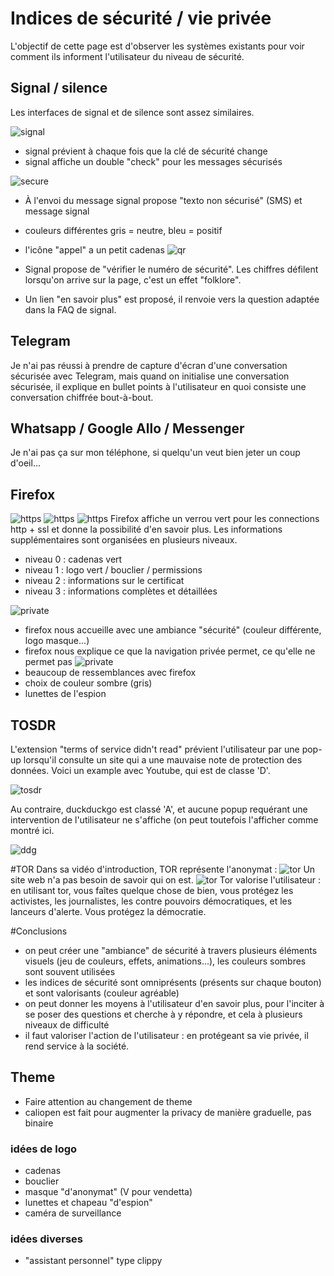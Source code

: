 # Indices de sécurité / vie privée

L'objectif de cette page est d'observer les systèmes existants pour voir comment ils informent l'utilisateur du niveau de sécurité.

## Signal / silence
Les interfaces de signal et de silence sont assez similaires.

![signal](img/signal-view.png)

- signal prévient à chaque fois que la clé de sécurité change
- signal affiche un double "check" pour les messages sécurisés

![secure](img/non-securise.png)
- À l'envoi du message signal propose "texto non sécurisé" (SMS) et message signal
- couleurs différentes gris = neutre, bleu = positif
- l'icône "appel" a un petit cadenas
![qr](img/qr-signal.png)

- Signal propose de "vérifier le numéro de sécurité". Les chiffres défilent lorsqu'on arrive sur la page, c'est un effet "folklore".
- Un lien "en savoir plus" est proposé, il renvoie vers la question adaptée dans la FAQ de signal.


## Telegram
Je n'ai pas réussi à prendre de capture d'écran d'une conversation sécurisée avec Telegram, mais quand on initialise une conversation sécurisée, il explique en bullet points à l'utilisateur en quoi consiste une conversation chiffrée bout-à-bout.

## Whatsapp / Google Allo / Messenger
Je n'ai pas ça sur mon téléphone, si quelqu'un veut bien jeter un coup d'oeil...

## Firefox
![https](img/firefox-https.png)
![https](img/firefox-https2.png)
![https](img/firefox-https3.png)
Firefox affiche un verrou vert pour les connections http + ssl et donne la possibilité d'en savoir plus. Les informations supplémentaires sont organisées en plusieurs niveaux.
- niveau 0 : cadenas vert
- niveau 1 : logo vert / bouclier / permissions
- niveau 2 : informations sur le certificat
- niveau 3 : informations complètes et détaillées

![private](img/firefox-private.png)
- firefox nous accueille avec une ambiance "sécurité" (couleur différente, logo masque...)
- firefox nous explique ce que la navigation privée permet, ce qu'elle ne permet pas
![private](img/chrome-private.png)
- beaucoup de ressemblances avec firefox
- choix de couleur sombre (gris)
- lunettes de l'espion

## TOSDR
L'extension "terms of service didn't read" prévient l'utilisateur par une pop-up lorsqu'il consulte un site qui a une mauvaise note de protection des données. Voici un example avec Youtube, qui est de classe 'D'.

![tosdr](img/tosdr.png)

Au contraire, duckduckgo est classé 'A', et aucune popup requérant une intervention de l'utilisateur ne s'affiche (on peut toutefois l'afficher comme montré ici.

![ddg](img/tosdr-ddg.png)

#TOR
Dans sa vidéo d'introduction, TOR représente l'anonymat :
![tor](img/tor-anonyme.png)
Un site web n'a pas besoin de savoir qui on est.
![tor](img/tor-proteger.png)
Tor valorise l'utilisateur : en utilisant tor, vous faîtes quelque chose de bien, vous protégez les activistes, les journalistes, les contre pouvoirs démocratiques, et les lanceurs d'alerte. Vous protégez la démocratie.

#Conclusions
- on peut créer une "ambiance" de sécurité à travers plusieurs éléments visuels (jeu de couleurs, effets, animations...), les couleurs sombres sont souvent utilisées
- les indices de sécurité sont omniprésents (présents sur chaque bouton) et sont valorisants (couleur agréable)
- on peut donner les moyens à l'utilisateur d'en savoir plus, pour l'inciter à se poser des questions et cherche à y répondre, et cela à plusieurs niveaux de difficulté
- il faut valoriser l'action de l'utilisateur : en protégeant sa vie privée, il rend service à la société.

## Theme
- Faire attention au changement de theme
- caliopen est fait pour augmenter la privacy de manière graduelle, pas binaire

### idées de logo
- cadenas
- bouclier
- masque "d'anonymat" (V pour vendetta)
- lunettes et chapeau "d'espion"
- caméra de surveillance

### idées diverses
- "assistant personnel" type clippy